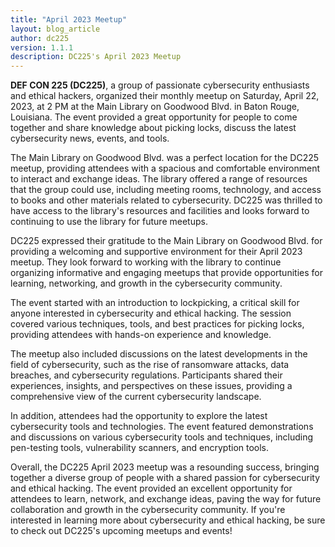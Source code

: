 ```yaml
---
title: "April 2023 Meetup"
layout: blog_article
author: dc225
version: 1.1.1
description: DC225's April 2023 Meetup
---
```


**DEF CON 225 (DC225)**, a group of passionate cybersecurity enthusiasts and ethical hackers, organized their monthly meetup on Saturday, April 22, 2023, at 2 PM at the Main Library on Goodwood Blvd. in Baton Rouge, Louisiana. The event provided a great opportunity for people to come together and share knowledge about picking locks, discuss the latest cybersecurity news, events, and tools.

The Main Library on Goodwood Blvd. was a perfect location for the DC225 meetup, providing attendees with a spacious and comfortable environment to interact and exchange ideas. The library offered a range of resources that the group could use, including meeting rooms, technology, and access to books and other materials related to cybersecurity. DC225 was thrilled to have access to the library's resources and facilities and looks forward to continuing to use the library for future meetups.

DC225 expressed their gratitude to the Main Library on Goodwood Blvd. for providing a welcoming and supportive environment for their April 2023 meetup. They look forward to working with the library to continue organizing informative and engaging meetups that provide opportunities for learning, networking, and growth in the cybersecurity community.

The event started with an introduction to lockpicking, a critical skill for anyone interested in cybersecurity and ethical hacking. The session covered various techniques, tools, and best practices for picking locks, providing attendees with hands-on experience and knowledge.

The meetup also included discussions on the latest developments in the field of cybersecurity, such as the rise of ransomware attacks, data breaches, and cybersecurity regulations. Participants shared their experiences, insights, and perspectives on these issues, providing a comprehensive view of the current cybersecurity landscape.

In addition, attendees had the opportunity to explore the latest cybersecurity tools and technologies. The event featured demonstrations and discussions on various cybersecurity tools and techniques, including pen-testing tools, vulnerability scanners, and encryption tools.

Overall, the DC225 April 2023 meetup was a resounding success, bringing together a diverse group of people with a shared passion for cybersecurity and ethical hacking. The event provided an excellent opportunity for attendees to learn, network, and exchange ideas, paving the way for future collaboration and growth in the cybersecurity community. If you're interested in learning more about cybersecurity and ethical hacking, be sure to check out DC225's upcoming meetups and events!